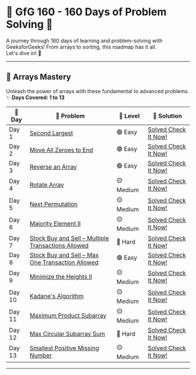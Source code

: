 # 🐤 GfG 160 - 160 Days of Problem Solving 🐤

A journey through 160 days of learning and problem-solving with GeeksforGeeks! From arrays to sorting, this roadmap has it all.  
Let's dive in! 🚀  

---

## 🚀 Arrays Mastery  

Unleash the power of arrays with these fundamental to advanced problems.  
✨ **Days Covered: 1 to 13**  

| 🌟 Day   | 🧩 Problem                                        | 🚀 Level  | 🔗 Solution               |
|---------|--------------------------------------------------|----------|--------------------------|
| Day 1   | [Second Largest](#)                              | 🟢 Easy   | [Solved Check It Now!](#) |
| Day 2   | [Move All Zeroes to End](#)                      | 🟢 Easy   | [Solved Check It Now!](#) |
| Day 3   | [Reverse an Array](#)                            | 🟢 Easy   | [Solved Check It Now!](#) |
| Day 4   | [Rotate Array](#)                                | 🟡 Medium | [Solved Check It Now!](#) |
| Day 5   | [Next Permutation](#)                            | 🟡 Medium | [Solved Check It Now!](#) |
| Day 6   | [Majority Element II](#)                         | 🟡 Medium | [Solved Check It Now!](#) |
| Day 7   | [Stock Buy and Sell – Multiple Transactions Allowed](#) | 🔴 Hard   | [Solved Check It Now!](#) |
| Day 8   | [Stock Buy and Sell – Max One Transaction Allowed](#) | 🟢 Easy   | [Solved Check It Now!](#) |
| Day 9   | [Minimize the Heights II](#)                     | 🟡 Medium | [Solved Check It Now!](#) |
| Day 10  | [Kadane's Algorithm](#)                          | 🟡 Medium | [Solved Check It Now!](#) |
| Day 11  | [Maximum Product Subarray](#)                    | 🟡 Medium | [Solved Check It Now!](#) |
| Day 12  | [Max Circular Subarray Sum](#)                   | 🔴 Hard   | [Solved Check It Now!](#) |
| Day 13  | [Smallest Positive Missing Number](#)            | 🟡 Medium | [Solved Check It Now!](#) |

---
